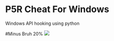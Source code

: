 # P5R Cheat For Windows
Windows API hooking using python

#Minus
Bruh 20%
<img src="https://cdn.discordapp.com/attachments/915673757102784526/1094947553784635432/image.png">

